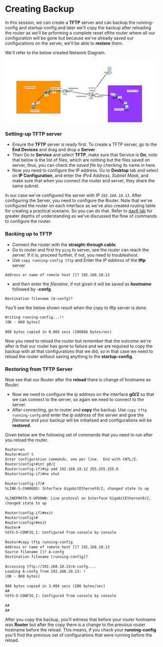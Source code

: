 # Creating Backup 

In this session, we can create a **TFTP** server and can backup the running-config and startup-config and later we'll copy the backup after reloading the router as we'll be prforming a complete reset ofthe router where all our configuration will be gone but because we've already saved our configurations on the server, we'll be able to **restore** them.

We'll refer to the below created Network Diagram. 

![alt text](NetDia/tftp-server-netdia.png)

### Setting-up TFTP server

- Ensure the **TFTP** server is ready first. To create a TFTP server, go to the **End Devices** and drag and drop a **Server**
- Then Go to **Service** and select **TFTP**, make sure that Service is **On**, note that below is the list of files, which are nothing but the files saved on server, thus, you can check the *saved file* by checking its name in here.
- Now you need to configure the IP address. Go to **Desktop** tab and select on **IP Configuration**, and enter the *IPv4 Address*, *Subnet Mask*, and make sure that when you connect the router and server, they share the same subnet.

In our case we've configured the server with IP *`192.168.10.13`*. After configuring the Server, you need to configure the Router. Note that we've configured the router on each interface as we've also created routing table for creating a practical scenario. So you can do that. Refer to [day6 lab](../day6/lab.md) for greater depths of understanding as we've discussed the flow of commands to configure the router.

### Backing up to TFTP

- Connect the router with the **straight-through cable**.
- Go to router and first try `ping` to server, see the router can reach the server. If it is, proceed further, if not, you need to troubleshoot.
- Use `copy running-config tftp` and Enter the *IP address* of the **tftp** server
```
Address or name of remote host []? 192.168.10.13
```
- and then enter the *filename*, if not given it will be saved as ***hostname*** followed by **-confg**.
```
Destination filename [A-confg]? 
```
You'll see the below shown result when the copy to tftp server is done.

```
Writing running-config...!!
[OK - 860 bytes]

860 bytes copied in 0.003 secs (286666 bytes/sec)
```

Now you need to reload the router but remember that the outcome we're after is that our router has gone to failure and we are required to copy the backup with all that configurations that we did, so in that case we need to reload the router without saving anything to the **startup-config**.

### Restoring from TFTP Server

Now see that our Router after the **reload** there is change of hostname as *Router*. 

- Now we need to configure the ip address on the interface **g0/2** so that we can connect to the server, so again we need to connect to the server.
- After connecting, go to router and **copy** the backup. Use `copy tftp running-confg` and enter the *ip address* of the server and give the *filename* and your backup will be initialised and configurations will be **restored**.

Given below are the following set of commands that you need to run after you reload the router.

```
Router>en
Router#conf t
Enter configuration commands, one per line.  End with CNTL/Z.
Router(config)#int g0/2
Router(config-if)#ip add 192.168.10.12 255.255.255.0
Router(config-if)#no shut

Router(config-if)#
%LINK-5-CHANGED: Interface GigabitEthernet0/2, changed state to up

%LINEPROTO-5-UPDOWN: Line protocol on Interface GigabitEthernet0/2, changed state to up

Router(config-if)#exit
Router(config)#
Router(config)#exit
Router#
%SYS-5-CONFIG_I: Configured from console by console

Router#copy tftp running-config 
Address or name of remote host []? 192.168.10.13
Source filename []? A-confg
Destination filename [running-config]? 

Accessing tftp://192.168.10.13/A-confg....
Loading A-confg from 192.168.10.13: !
[OK - 860 bytes]

860 bytes copied in 3.004 secs (286 bytes/sec)
A#
%SYS-5-CONFIG_I: Configured from console by console

A#
A#
```

After you copy the backup, you'll witness that before your router hostname was **Router** but after the copy there is a change to the previous router hostname before the reload. This means, if you check your **running-config** you'll find the previous set of configurations that were running before the reload.
